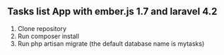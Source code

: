 ## Tasks list App with ember.js 1.7 and laravel 4.2

1) Clone repository
2) Run composer install
3) Run php artisan migrate (the default database name is mytasks)
